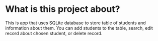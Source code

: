 # What is this project about?
This is app that uses SQLite database to store table of students and 
information about them.
You can add students to the table, search, edit record about chosen student, 
or delete record.
